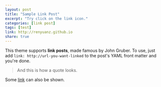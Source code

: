 ```yaml
---
layout: post
title: "Sample Link Post"
excerpt: "Try click on the link icon."
categories: [link post]
tags: [test]
link: http://renyuanz.github.io
share: true
---
```


This theme supports **link posts**, made famous by John Gruber. To use, just add `link: http://url-you-want-linked` to the post's YAML front matter and you're done.

> And this is how a quote looks.

Some [link](http://renyuanz.github.io) can also be shown.
